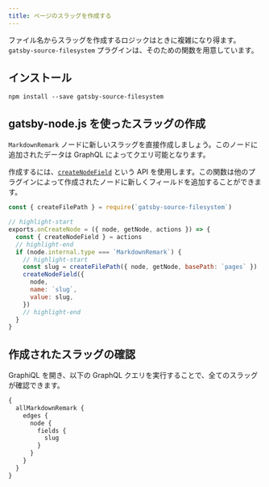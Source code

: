 ```yaml
---
title: ページのスラッグを作成する
---
```


ファイル名からスラッグを作成するロジックはときに複雑になり得ます。`gatsby-source-filesystem` プラグインは、そのための関数を用意しています。

## インストール

`npm install --save gatsby-source-filesystem`

## gatsby-node.js を使ったスラッグの作成

`MarkdownRemark` ノードに新しいスラッグを直接作成しましょう。このノードに追加されたデータは GraphQL によってクエリ可能となります。

作成するには、[`createNodeField`](/docs/actions/#createNodeField) という API を使用します。この関数は他のプラグインによって作成されたノードに新しくフィールドを追加することができます。

```javascript:title=gatsby-node.js
const { createFilePath } = require(`gatsby-source-filesystem`)

// highlight-start
exports.onCreateNode = ({ node, getNode, actions }) => {
  const { createNodeField } = actions
  // highlight-end
  if (node.internal.type === `MarkdownRemark`) {
    // highlight-start
    const slug = createFilePath({ node, getNode, basePath: `pages` })
    createNodeField({
      node,
      name: `slug`,
      value: slug,
    })
    // highlight-end
  }
}
```

## 作成されたスラッグの確認

GraphiQL を開き、以下の GraphQL クエリを実行することで、全てのスラッグが確認できます。

```graphql
{
  allMarkdownRemark {
    edges {
      node {
        fields {
          slug
        }
      }
    }
  }
}
```

